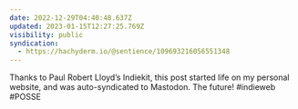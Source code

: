 ```yaml
---
date: 2022-12-29T04:40:48.637Z
updated: 2023-01-15T12:27:25.769Z
visibility: public
syndication:
  - https://hachyderm.io/@sentience/109693216056551348
---
```

Thanks to Paul Robert Lloyd’s Indiekit, this post started life on my personal website, and was auto-syndicated to Mastodon. The future! #indieweb #POSSE
